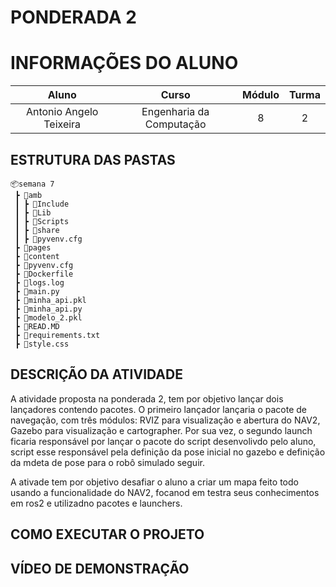 # PONDERADA 2

# INFORMAÇÕES DO ALUNO
Aluno | Curso | Módulo | Turma
:---: | :---: | :---: | :---:
Antonio Angelo Teixeira | Engenharia da Computação | 8 | 2

## ESTRUTURA DAS PASTAS
```
📦semana 7
 ┣ 📂amb
 ┃ ┣ 📂Include
 ┃ ┣ 📂Lib
 ┃ ┣ 📂Scripts
 ┃ ┣ 📂share
 ┃ ┣ 📜pyvenv.cfg
 ┣ 📂pages
 ┣ 📂content
 ┣ 📜pyvenv.cfg
 ┣ 📜Dockerfile
 ┣ 📜logs.log
 ┣ 📜main.py
 ┣ 📜minha_api.pkl
 ┣ 📜minha_api.py
 ┣ 📜modelo_2.pkl
 ┣ 📜READ.MD
 ┣ 📜requirements.txt
 ┣ 📜style.css
```
## DESCRIÇÃO DA ATIVIDADE

A atividade proposta na ponderada 2, tem por objetivo lançar dois lançadores contendo pacotes. O primeiro lançador lançaria o pacote de navegação, com três módulos: RVIZ para visualização e abertura do NAV2, Gazebo para visualização e cartographer. Por sua vez, o segundo launch ficaria responsável por lançar o pacote do script desenvolivdo pelo aluno, script esse responsável pela definição da pose inicial no gazebo e definição da mdeta de pose para o robô simulado seguir.

A ativade tem por objetivo desafiar o aluno a criar um mapa feito todo usando a funcionalidade do NAV2, focanod em testra seus conhecimentos em ros2 e utilizadno pacotes e launchers.



## COMO EXECUTAR O PROJETO

## VÍDEO DE DEMONSTRAÇÃO    





